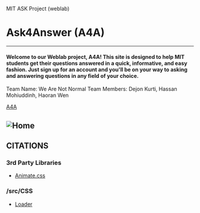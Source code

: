 MIT ASK Project (weblab)

# Ask4Answer (A4A) 
***
#### Welcome to our Weblab project, A4A! This site is designed to help MIT students get their questions answered in a quick, informative, and easy fashion. Just sign up for an account and you'll be on your way to asking and answering questions in any field of your choice. 

Team Name: We Are Not Normal
Team Members: Dejon Kurti, Hassan Mohiuddinh, Haoran Wen

[A4A](https://a4a.herokuapp.com/ "Ask4Answer")

![Home](https://i.imgur.com/oMG2UH7.png)
---

## CITATIONS

### 3rd Party Libraries

* [Animate.css](https://animate.style/)


### /src/CSS

* [Loader](https://codepen.io/slyka85/pen/QvBQPb "CSS code was adapted from Anya Melnyk for our page loaders")

